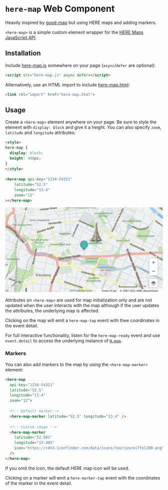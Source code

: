 # `here-map` Web Component

Heavily inspired by [good-map](https://github.com/keanulee/good-map) but using HERE maps and adding markers.

`<here-map>` is a simple custom element wrapper for the [HERE Maps JavaScript API](https://developer.here.com/develop/javascript-api).

## Installation

Include [here-map.js](here-map.js) somewhere on your page (`async`/`defer` are optional):

```html
<script src="here-map.js" async defer></script>
```

Alternatively, use an HTML import to include [here-map.html](here-map.html):

```html
<link rel="import" href="here-map.html">
```

## Usage

Create a `<here-map>` element anywhere on your page. Be sure to style the element with `display: block` and give it a height. You can also specify `zoom`, `latitude` and `longitude` attributes:

```html
<style>
here-map {
  display: block;
  height: 400px;
}
</style>

<here-map api-key="1234-54321"
    latitude="52.5"
    longitude="13.4"
    zoom="12"
></here-map>
```

![Demo Map of Berlin with the Eiffel Tower](example.png)

Attributes on `<here-map>` are used for map initialization only and are not updated when the user interacts with the map although if the user updates the attributes, the underlying map is affected.

Clicking on the map will emit a `here-map-tap` event with thee coordinates in the event detail.

For full interactive functionality, listen for the `here-map-ready` event and use  `event.detail` to access the underlying instance of [`H.map`](https://developer.here.com/documentation/maps/3.1.3.0/dev_guide/topics_api/h-map.html).

### Markers

You can also add markers to the map by using the `<here-map-marker>` element:

```html
<here-map
  api-key="1234-54321"
  latitude="52.5"
  longitude="13.4"
  zoom="12">

  <!-- Default marker-->
  <here-map-marker latitude="52.5" longitude="13.4" />

  <!-- Custom image -->
  <here-map-marker
    latitude="52.501"
    longitude="13.405"
    icon="https://cdn3.iconfinder.com/data/icons/tourism/eiffel200.png"
  />
</here-map>
```

If you omit the icon, the default HERE map icon will be used.

Clicking on a marker will emit a `here-marker-tap` event with the coordinates of the marker in the event detail.